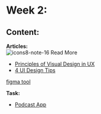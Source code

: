 # Week 2: 

## Content:

 **Articles:** <br>
 ![icons8-note-16](https://user-images.githubusercontent.com/108477138/204140045-9378623b-2bfb-46a9-b38b-3bf04c54c7a5.png) Read More
- [Principles of Visual Design in UX](https://www.nngroup.com/articles/principles-visual-design/)
- [4 UI Design Tips](https://www.interaction-design.org/literature/article/4-ui-design-tips-every-designer-needs-to-know)

[figma tool](https://www.youtube.com/watch?v=3Szjqa6v93I)

 **Task:**
 - [Podcast App](https://dribbble.com/shots/20402022-Podcast-App-iOS-Android-mobile-application)

